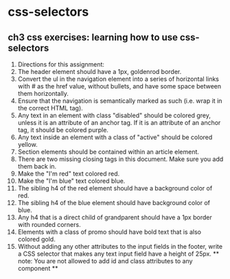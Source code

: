 # css-selectors
## ch3 css exercises: learning how to use css-selectors

1. Directions for this assignment:
2. The header element should have a 1px, goldenrod border.
3. Convert the ul in the navigation element into a series of horizontal links with # as the href value, without bullets, and have some space between them horizontally.
4. Ensure that the navigation is semantically marked as such (i.e. wrap it in the correct HTML tag).
5. Any text in an element with class "disabled" should be colored grey, unless it is an attribute of an anchor tag. If it is an attribute of an anchor tag, it should be colored purple.
6. Any text inside an element with a class of "active" should be colored yellow.
7. Section elements should be contained within an article element.
8. There are two missing closing tags in this document. Make sure you add them back in.
9. Make the "I'm red" text colored red.
10. Make the "I'm blue" text colored blue.
11. The sibling h4 of the red element should have a background color of red.
12. The sibling h4 of the blue element should have background color of blue.
13. Any h4 that is a direct child of grandparent should have a 1px border with rounded corners.
14. Elements with a class of promo should have bold text that is also colored gold.
15. Without adding any other attributes to the input fields in the footer, write a CSS selector that makes any text input field have a height of 25px.
** note: You are not allowed to add id and class attributes to any component **
